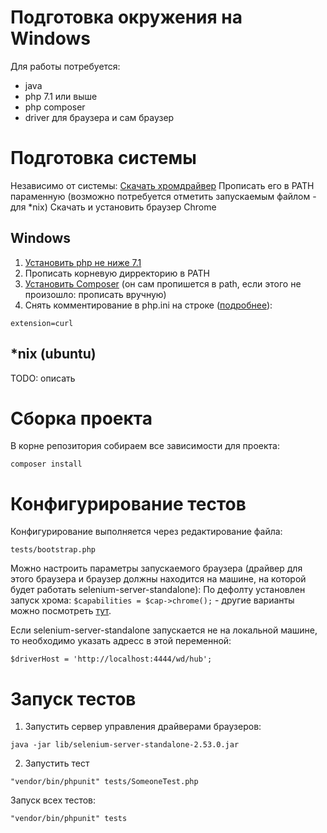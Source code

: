 # Подготовка окружения на Windows

Для работы потребуется: 
* java 
* php 7.1 или выше
* php composer
* driver для браузера и сам браузер

# Подготовка системы

Независимо от системы:
[Скачать хромдрайвер](https://sites.google.com/a/chromium.org/chromedriver/)
Прописать его в PATH параменную (возможно потребуется отметить запускаемым файлом - для *nix)
Скачать и установить браузер Chrome

## Windows
1. [Установить php не ниже 7.1](http://windows.php.net/download/)
2. Прописать корневую дирректорию в PATH
3. [Установить Composer](https://getcomposer.org/download/) (он сам пропишется в path, если этого не произошло: прописать вручную)
4. Снять комментирование в php.ini на строке ([подробнее](https://stackoverflow.com/questions/6382539/call-to-undefined-function-curl-init)):
```
extension=curl
```

## *nix (ubuntu)
TODO: описать

# Сборка проекта

В корне репозитория собираем все зависимости для проекта: 
```
composer install
```

# Конфигурирование тестов

Конфигурирование выполняется через редактирование файла:
```
tests/bootstrap.php
```
Можно настроить параметры запускаемого браузера (драйвер для этого браузера и браузер должны находится на машине, на которой будет работать selenium-server-standalone): 
По дефолту установлен запуск хрома: ` $capabilities = $cap->chrome(); ` - другие варианты можно посмотреть [тут](https://facebook.github.io/php-webdriver/master/DesiredCapabilities.html).

Если selenium-server-standalone запускается не на локальной машине, то необходимо указать адресс в этой переменной:
```
$driverHost = 'http://localhost:4444/wd/hub';
```

# Запуск тестов
1. Запустить сервер управления драйверами браузеров:
```
java -jar lib/selenium-server-standalone-2.53.0.jar
```

2. Запустить тест
```
"vendor/bin/phpunit" tests/SomeoneTest.php
```
Запуск всех тестов: 
```
"vendor/bin/phpunit" tests
```

